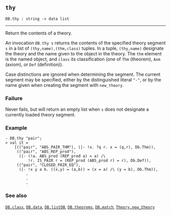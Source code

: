 ## `thy`

``` hol4
DB.thy : string -> data list
```

------------------------------------------------------------------------

Return the contents of a theory.

An invocation `DB.thy s` returns the contents of the specified theory
segment `s` in a list of `(thy,name),(thm,class)` tuples. In a tuple,
`(thy,name)` designate the theory and the name given to the object in
the theory. The `thm` element is the named object, and `class` its
classification (one of `Thm` (theorem), `Axm` (axiom), or `Def`
(definition)).

Case distinctions are ignored when determining the segment. The current
segment may be specified, either by the distinguished literal `"-"`, or
by the name given when creating the segment with `new_theory`.

### Failure

Never fails, but will return an empty list when `s` does not designate a
currently loaded theory segment.

### Example

``` hol4
- DB.thy "pair";
> val it =
    [(("pair", "ABS_PAIR_THM"), (|- !x. ?q r. x = (q,r), Db.Thm)),
     (("pair", "ABS_REP_prod"),
      (|- (!a. ABS_prod (REP_prod a) = a) /\
          !r. IS_PAIR r = (REP_prod (ABS_prod r) = r), Db.Def)),
     (("pair", "CLOSED_PAIR_EQ"),
      (|- !x y a b. ((x,y) = (a,b)) = (x = a) /\ (y = b), Db.Thm)),
         .
         .
         .
```

### See also

[`DB.class`](#DB.class), [`DB.data`](#DB.data),
[`DB.listDB`](#DB.listDB), [`DB.theorems`](#DB.theorems),
[`DB.match`](#DB.match), [`Theory.new_theory`](#Theory.new_theory)
